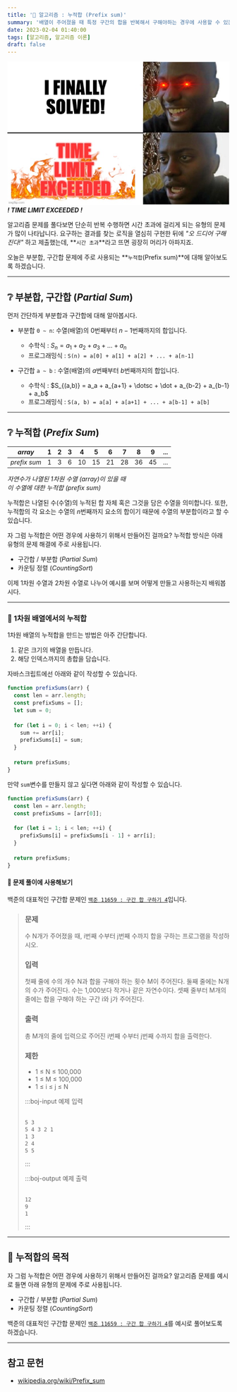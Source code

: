 ```yaml
---
title: '🧮 알고리즘 : 누적합 (Prefix sum)'
summary: '배열이 주어졌을 때 특정 구간의 합을 반복해서 구해야하는 경우에 사용할 수 있는 알고리즘'
date: 2023-02-04 01:40:00
tags: [알고리즘, 알고리즘 이론]
draft: false
---
```


**![time-limit-exceeded.png](prefix-sum_time-limit-exceeded.png) _! TIME LIMIT EXCEEDED !_**

알고리즘 문제를 풀다보면 단순히 반복 수행하면 시간 초과에 걸리게 되는 유형의 문제가 많이 나타납니다.
요구하는 결과를 찾는 로직을 열심히 구현한 뒤에 _"오 드디어 구해진다!"_ 하고 제출했는데, **`시간 초과`**라고 뜨면 굉장히 머리가 아파지죠.

오늘은 부분합, 구간합 문제에 주로 사용되는 **`누적합`(Prefix sum)**에 대해 알아보도록 하겠습니다.

---

## ❔ 부분합, 구간합 ${(Partial\ Sum)}$

먼저 간단하게 부분합과 구간합에 대해 알아봅시다.

- 부분합 `0 ~ n`: 수열(배열)의 $0$번째부터 $n-1$번째까지의 합입니다.

  - 수학식 : $S_n = a_1 + a_2 + a_3 + \dotsc + a_n$
  - 프로그래밍식 : `S(n) = a[0] + a[1] + a[2] + ... + a[n-1]`

- 구간합 `a ~ b` : 수열(배열)의 $a$번째부터 $b$번째까지의 합입니다.
  - 수학식 : $S_{(a,b)} = a_a + a_{a+1} + \dotsc + \dot + a_{b-2} + a_{b-1} + a_b$
  - 프로그래밍식 : `S(a, b) = a[a] + a[a+1] + ... + a[b-1] + a[b]`

---

## ❔ 누적합 $(Prefix\ Sum)$

|    $array$    | $1$ | $2$ | $3$ | $4$  | $5$  | $6$  | $7$  | $8$  | $9$  | $...$ |
| :-----------: | :-: | :-: | :-: | :--: | :--: | :--: | :--: | :--: | :--: | :---: |
| $prefix\ sum$ | $1$ | $3$ | $6$ | $10$ | $15$ | $21$ | $28$ | $36$ | $45$ | $...$ |

_자연수가 나열된 1차원 수열 $(array)$이 있을 때  
이 수열에 대한 누적합 $(prefix\ sum)$_

누적합은 나열된 수(수열)의 누적된 합 자체 혹은 그것을 담은 수열을 의미합니다.
또한, 누적합의 각 요소는 수열의 $n$번째까지 요소의 합이기 때문에 수열의 부분합이라고 할 수 있습니다.

자 그럼 누적합은 어떤 경우에 사용하기 위해서 만들어진 걸까요?
누적합 방식은 아래 유형의 문제 해결에 주로 사용됩니다.

- 구간합 / 부분합 ${(Partial\ Sum)}$
- 카운팅 정렬 $(Counting Sort)$

이제 1차원 수열과 2차원 수열로 나누어 예시를 보며 어떻게 만들고 사용하는지 배워봅시다.

---

### 🧪 1차원 배열에서의 누적합

1차원 배열의 누적합을 만드는 방법은 아주 간단합니다.

1. 같은 크기의 배열을 만듭니다.
2. 해당 인덱스까지의 총합을 담습니다.

자바스크립트에선 아래와 같이 작성할 수 있습니다.

```javascript
function prefixSums(arr) {
  const len = arr.length;
  const prefixSums = [];
  let sum = 0;

  for (let i = 0; i < len; ++i) {
    sum += arr[i];
    prefixSums[i] = sum;
  }

  return prefixSums;
}
```

만약 `sum`변수를 만들지 않고 싶다면 아래와 같이 작성할 수 있습니다.

```javascript
function prefixSums(arr) {
  const len = arr.length;
  const prefixSums = [arr[0]];

  for (let i = 1; i < len; ++i) {
    prefixSums[i] = prefixSums[i - 1] + arr[i];
  }

  return prefixSums;
}
```

#### 🥇 문제 풀이에 사용해보기

백준의 대표적인 구간합 문제인 [`백준 11659 : 구간 합 구하기 4`](https://www.acmicpc.net/problem/11659)입니다.

> ### 문제
>
> 수 N개가 주어졌을 때, i번째 수부터 j번째 수까지 합을 구하는 프로그램을 작성하시오.
>
> ### 입력
>
> 첫째 줄에 수의 개수 N과 합을 구해야 하는 횟수 M이 주어진다.
> 둘째 줄에는 N개의 수가 주어진다.
> 수는 1,000보다 작거나 같은 자연수이다.
> 셋째 줄부터 M개의 줄에는 합을 구해야 하는 구간 i와 j가 주어진다.
>
> ### 출력
>
> 총 M개의 줄에 입력으로 주어진 i번째 수부터 j번째 수까지 합을 출력한다.
>
> ### 제한
>
> - 1 ≤ N ≤ 100,000
> - 1 ≤ M ≤ 100,000
> - 1 ≤ i ≤ j ≤ N
>
> :::boj-input 예제 입력
>
> ```text
>
> 5 3
> 5 4 3 2 1
> 1 3
> 2 4
> 5 5
> ```
>
> :::
>
> :::boj-output 예제 출력
>
> ```text
>
> 12
> 9
> 1
> ```
>
> :::

---

## 🚀 누적합의 목적

자 그럼 누적합은 어떤 경우에 사용하기 위해서 만들어진 걸까요?
알고리즘 문제를 예시로 들면 아래 유형의 문제에 주로 사용됩니다.

- 구간합 / 부분합 ${(Partial\ Sum)}$
- 카운팅 정렬 $(Counting Sort)$

백준의 대표적인 구간합 문제인 [`백준 11659 : 구간 합 구하기 4`](https://www.acmicpc.net/problem/11659)를 예시로 풀어보도록 하겠습니다.

---

## 참고 문헌

- [wikipedia.org/wiki/Prefix_sum](https://en.wikipedia.org/wiki/Prefix_sum)
